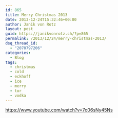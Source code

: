 ```yaml
---
id: 865
title: Merry Christmas 2013
date: 2013-12-24T15:32:46+00:00
author: Janik von Rotz
layout: post
guid: https://janikvonrotz.ch/?p=865
permalink: /2013/12/24/merry-christmas-2013/
dsq_thread_id:
  - "2070797206"
categories:
  - Blog
tags:
  - christmas
  - cold
  - eckhoff
  - ice
  - merry
  - tor
  - vodka
---
```

https://www.youtube.com/watch?v=7o06sNy45Ns
